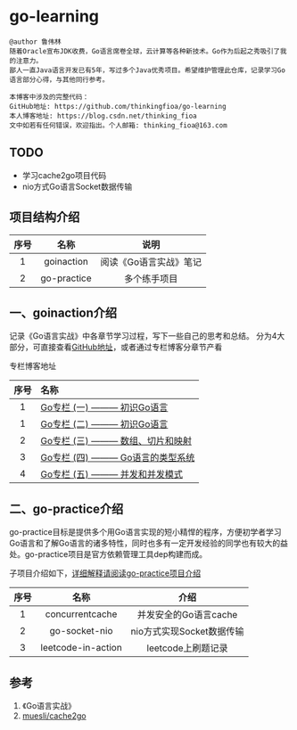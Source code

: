 # go-learning
```
@author 鲁伟林
随着Oracle宣布JDK收费，Go语言席卷全球，云计算等各种新技术。Go作为后起之秀吸引了我的注意力。
鄙人一直Java语言开发已有5年，写过多个Java优秀项目。希望维护管理此仓库，记录学习Go语言部分心得，与其他同行参考。

本博客中涉及的完整代码：
GitHub地址: https://github.com/thinkingfioa/go-learning
本人博客地址: https://blog.csdn.net/thinking_fioa
文中如若有任何错误，欢迎指出。个人邮箱: thinking_fioa@163.com
```

## TODO 
- 学习cache2go项目代码
- nio方式Go语言Socket数据传输

## 项目结构介绍
|序号|名称|说明|
|:---:|:---:|:---:|
|1|goinaction|阅读《Go语言实战》笔记|
|2|go-practice|多个练手项目|

## 一、goinaction介绍
记录《Go语言实战》中各章节学习过程，写下一些自己的思考和总结。
分为4大部分，可直接查看[GitHub地址](https://github.com/thinkingfioa/go-learning/tree/master/goinaction)，或者通过专栏博客分章节产看

专栏博客地址

|序号|名称|
|:---:|:---|
|1|[Go专栏 (一) ——— 初识Go语言](https://blog.csdn.net/thinking_fioa/article/details/89289675)|
|1|[Go专栏 (二) ——— 初识Go语言](https://blog.csdn.net/thinking_fioa/article/details/89605937)|
|2|[Go专栏 (三) ——— 数组、切片和映射](https://blog.csdn.net/thinking_fioa/article/details/89289737)|
|3|[Go专栏 (四) ——— Go语言的类型系统](https://blog.csdn.net/thinking_fioa/article/details/89289876)|
|4|[Go专栏 (五) ——— 并发和并发模式](https://blog.csdn.net/thinking_fioa/article/details/89289980)|

## 二、go-practice介绍
go-practice目标是提供多个用Go语言实现的短小精悍的程序，方便初学者学习Go语言和了解Go语言的诸多特性，同时也多有一定开发经验的同学也有较大的益处。go-practice项目是官方依赖管理工具dep构建而成。

子项目介绍如下，[详细解释请阅读go-practice项目介绍](https://github.com/thinkingfioa/go-learning/tree/master/go-practice)

|序号|名称|介绍|
|:---:|:---:|:---:|
|1|concurrentcache|并发安全的Go语言cache|
|2|go-socket-nio|nio方式实现Socket数据传输|
|3|leetcode-in-action|leetcode上刷题记录|


## 参考

1. 《Go语言实战》
2. [muesli/cache2go](https://github.com/muesli/cache2go)